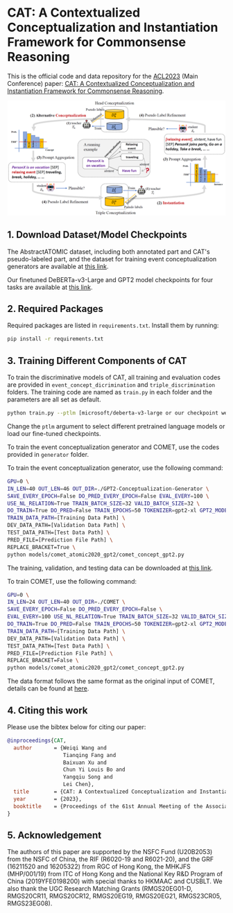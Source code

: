 # CAT: A Contextualized Conceptualization and Instantiation Framework for Commonsense Reasoning

This is the official code and data repository for the [ACL2023](https://2023.aclweb.org/) (Main Conference) paper:
[CAT: A Contextualized Conceptualization and Instantiation Framework for Commonsense Reasoning](https://arxiv.org/pdf/2305.04808.pdf).

![Overview](demo/overview.png "An overview of CAT framework")

## 1. Download Dataset/Model Checkpoints

The AbstractATOMIC dataset, including both annotated part and CAT's pseudo-labeled part, and the dataset for training
event conceptualization generators are available
at [this link](https://hkustconnect-my.sharepoint.com/:f:/g/personal/wwangbw_connect_ust_hk/EnA7X6PkeE5Dll9sdlwxuG4BH8zw-Bpdtc5kw3L70Shu5g).

Our finetuned DeBERTa-v3-Large and GPT2 model checkpoints for four tasks are available
at [this link](https://hkustconnect-my.sharepoint.com/:f:/g/personal/wwangbw_connect_ust_hk/EnA7X6PkeE5Dll9sdlwxuG4BH8zw-Bpdtc5kw3L70Shu5g).

## 2. Required Packages

Required packages are listed in `requirements.txt`. Install them by running:

```bash
pip install -r requirements.txt
```

## 3. Training Different Components of CAT

To train the discriminative models of CAT, all training and evaluation codes are provided
in `event_concept_dicrimination` and `triple_discrimination` folders.
The training code are named as `train.py` in each folder and the parameters are all set as default.

```bash
python train.py --ptlm [microsoft/deberta-v3-large or our checkpoint weight]
```

Change the `ptlm` argument to select different pretrained language models or load our fine-tuned checkpoints.

To train the event conceptualization generator and COMET, use the codes provided in `generator` folder.

To train the event conceptualization generator, use the following command:

```bash
GPU=0 \
IN_LEN=40 OUT_LEN=46 OUT_DIR=./GPT2-Conceptualization-Generator \
SAVE_EVERY_EPOCH=False DO_PRED_EVERY_EPOCH=False EVAL_EVERY=100 \
USE_NL_RELATION=True TRAIN_BATCH_SIZE=32 VALID_BATCH_SIZE=32 \
DO_TRAIN=True DO_PRED=False TRAIN_EPOCHS=50 TOKENIZER=gpt2-xl GPT2_MODEL=gpt2-xl \
TRAIN_DATA_PATH=[Training Data Path] \
DEV_DATA_PATH=[Validation Data Path] \
TEST_DATA_PATH=[Test Data Path] \
PRED_FILE=[Prediction File Path] \
REPLACE_BRACKET=True \
python models/comet_atomic2020_gpt2/comet_concept_gpt2.py
```

The training, validation, and testing data can be downloaded
at [this link](https://hkustconnect-my.sharepoint.com/:f:/g/personal/wwangbw_connect_ust_hk/EnA7X6PkeE5Dll9sdlwxuG4BH8zw-Bpdtc5kw3L70Shu5g).

To train COMET, use the following command:

```bash
GPU=0 \
IN_LEN=24 OUT_LEN=40 OUT_DIR=./COMET \
SAVE_EVERY_EPOCH=False DO_PRED_EVERY_EPOCH=False \
EVAL_EVERY=100 USE_NL_RELATION=True TRAIN_BATCH_SIZE=32 VALID_BATCH_SIZE=32 \
DO_TRAIN=True DO_PRED=False TRAIN_EPOCHS=50 TOKENIZER=gpt2-xl GPT2_MODEL=gpt2-xl \
TRAIN_DATA_PATH=[Training Data Path] \
DEV_DATA_PATH=[Validation Data Path] \
TEST_DATA_PATH=[Test Data Path] \
PRED_FILE=[Prediction File Path] \
REPLACE_BRACKET=False \
python models/comet_atomic2020_gpt2/comet_concept_gpt2.py
```

The data format follows the same format as the original input of COMET, details can be found
at [here](https://github.com/allenai/comet-atomic-2020).

## 4. Citing this work

Please use the bibtex below for citing our paper:

```bibtex
@inproceedings{CAT,
  author       = {Weiqi Wang and
                  Tianqing Fang and
                  Baixuan Xu and
                  Chun Yi Louis Bo and
                  Yangqiu Song and 
                  Lei Chen},
  title        = {CAT: A Contextualized Conceptualization and Instantiation Framework for Commonsense Reasoning},
  year         = {2023},
  booktitle    = {Proceedings of the 61st Annual Meeting of the Association for Computational Linguistics, {ACL} 2023}
}
```

## 5. Acknowledgement

The authors of this paper are supported by the NSFC Fund (U20B2053) from the NSFC of China, the RIF (R6020-19 and
R6021-20), and the GRF (16211520 and 16205322) from RGC of Hong Kong, the MHKJFS (MHP/001/19) from ITC of Hong Kong and
the National Key R&D Program of China (2019YFE0198200) with special thanks to HKMAAC and CUSBLT.
We also thank the UGC Research Matching Grants (RMGS20EG01-D, RMGS20CR11, RMGS20CR12, RMGS20EG19, RMGS20EG21,
RMGS23CR05, RMGS23EG08).
